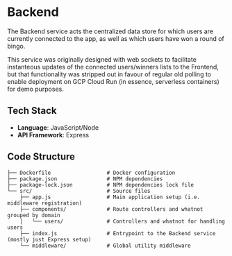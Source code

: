 # Backend

The Backend service acts the centralized data store for which users are currently connected to the app, as well as which users have won a round of bingo.

This service was originally designed with web sockets to facilitate instanteous updates of the connected users/winners lists to the Frontend, but that functionality was stripped out in favour of regular old polling to enable deployment on GCP Cloud Run (in essence, serverless containers) for demo purposes.

## Tech Stack

- **Language**: JavaScript/Node
- **API Framework**: Express

## Code Structure

```
├── Dockerfile                  # Docker configuration
├── package.json                # NPM dependencies
├── package-lock.json           # NPM dependencies lock file
└── src/                        # Source files
    ├── app.js                  # Main application setup (i.e. middleware registration)
    ├── components/             # Route controllers and whatnot grouped by domain
    │   └── users/              # Controllers and whatnot for handling users
    ├── index.js                # Entrypoint to the Backend service (mostly just Express setup)
    └── middleware/             # Global utility middleware
```
